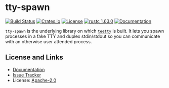 # tty-spawn

[![Build Status](https://github.com/mitsuhiko/teetty/workflows/Tests/badge.svg?branch=main)](https://github.com/mitsuhiko/teetty/actions?query=workflow%3ATests)
[![Crates.io](https://img.shields.io/crates/d/tty-spawn.svg)](https://crates.io/crates/tty-spawn)
[![License](https://img.shields.io/github/license/mitsuhiko/teetty)](https://github.com/mitsuhiko/teetty/blob/main/LICENSE)
[![rustc 1.63.0](https://img.shields.io/badge/rust-1.63%2B-orange.svg)](https://img.shields.io/badge/rust-1.63%2B-orange.svg)
[![Documentation](https://docs.rs/tty-spawn/badge.svg)](https://docs.rs/tty-spawn)

`tty-spawn` is the underlying library on which
[`teetty`](https://github.com/mitsuhiko/teetty) is built.  It lets you spawn
processes in a fake TTY and duplex stdin/stdout so you can communicate with an
otherwise user attended process.

## License and Links

* [Documentation](https://docs.rs/tty-spawn/)
* [Issue Tracker](https://github.com/mitsuhiko/teetty/issues)
* License: [Apache-2.0](https://github.com/mitsuhiko/teetty/blob/main/LICENSE)
